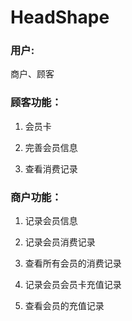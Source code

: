 # HeadShape

### 用户:

商户、顾客

### 顾客功能：

1. 会员卡

2. 完善会员信息

3. 查看消费记录

### 商户功能：

1. 记录会员信息

2. 记录会员消费记录

3. 查看所有会员的消费记录

4. 记录会员会员卡充值记录

5. 查看会员的充值记录



